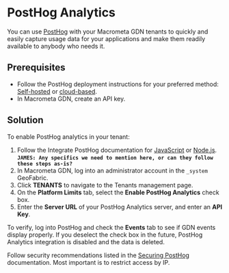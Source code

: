 # PostHog Analytics

You can use [PostHog](https://posthog.com) with your Macrometa GDN tenants to quickly and easily capture usage data for your applications and make them readily available to anybody who needs it.

## Prerequisites

* Follow the PostHog deployment instructions for your preferred method: [Self-hosted](https://posthog.com/docs/self-host) or [cloud-based](https://posthog.com/docs/cloud).
* In Macrometa GDN, create an API key.

## Solution

To enable PostHog analytics in your tenant:

1. Follow the Integrate PostHog documentation for [JavaScript](https://posthog.com/docs/self-host/configure/securing-posthog) or [Node.js](https://posthog.com/docs/integrate/server/node). **``JAMES: Any specifics we need to mention here, or can they follow these steps as-is?``**
2. In Macrometa GDN, log into an administrator account in the `_system` GeoFabric.
3. Click **TENANTS** to navigate to the Tenants management page.
4. On the **Platform Limits** tab, select the **Enable PostHog Analytics** check box.
5. Enter the **Server URL** of your PostHog Analytics server, and enter an **API Key**. 

To verify, log into PostHog and check the **Events** tab to see if GDN events display properly. If you deselect the check box in the future, PostHog Analytics integration is disabled and the data is deleted.

Follow security recommendations listed in the [Securing PostHog](https://posthog.com/docs/self-host/configure/securing-posthog) documentation. Most important is to restrict access by IP.